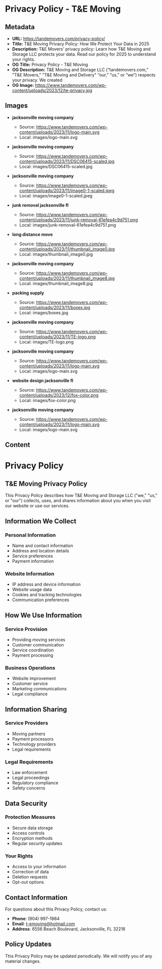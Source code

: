 # Privacy Policy - T&E Moving

## Metadata

- **URL:** https://tandemovers.com/privacy-policy/
- **Title:** T&E Moving Privacy Policy: How We Protect Your Data in 2025
- **Description:** T&E Movers' privacy policy: Learn how T&E Moving and Storage LLC protects your data. Read our policy for 2025 to understand your rights.
- **OG Title:** Privacy Policy - T&E Moving
- **OG Description:** T&E Moving and Storage LLC (“tandemovers.com,” "T&E Movers," "T&E Moving and Delivery" “our,” “us,” or “we”) respects your privacy. We created
- **OG Image:** https://www.tandemovers.com/wp-content/uploads/2023/12/te-privacy.jpg

## Images

- **jacksonville moving company**
  - Source: https://www.tandemovers.com/wp-content/uploads/2023/11/logo-main.svg
  - Local: images/logo-main.svg

- **jacksonville moving company**
  - Source: https://www.tandemovers.com/wp-content/uploads/2023/11/DSC06415-scaled.jpg
  - Local: images/DSC06415-scaled.jpg

- **jacksonville moving company**
  - Source: https://www.tandemovers.com/wp-content/uploads/2023/11/image0-1-scaled.jpeg
  - Local: images/image0-1-scaled.jpeg

- **junk removal jacksonville fl**
  - Source: https://www.tandemovers.com/wp-content/uploads/2023/11/junk-removal-61efea4c9d751.png
  - Local: images/junk-removal-61efea4c9d751.png

- **long distance move**
  - Source: https://www.tandemovers.com/wp-content/uploads/2023/11/thumbnail_image0.jpg
  - Local: images/thumbnail_image0.jpg

- **jacksonville moving company**
  - Source: https://www.tandemovers.com/wp-content/uploads/2023/11/thumbnail_image8.jpg
  - Local: images/thumbnail_image8.jpg

- **packing supply**
  - Source: https://www.tandemovers.com/wp-content/uploads/2023/11/boxes.jpg
  - Local: images/boxes.jpg

- **jacksonville moving company**
  - Source: https://www.tandemovers.com/wp-content/uploads/2023/11/TE-logo.png
  - Local: images/TE-logo.png

- **jacksonville moving company**
  - Source: https://www.tandemovers.com/wp-content/uploads/2023/11/logo-main.svg
  - Local: images/logo-main.svg

- **website design jacksonville fl**
  - Source: https://www.tandemovers.com/wp-content/uploads/2023/12/fox-color.png
  - Local: images/fox-color.png

- **jacksonville moving company**
  - Source: https://www.tandemovers.com/wp-content/uploads/2023/11/logo-main.svg
  - Local: images/logo-main.svg

## Content

# Privacy Policy

## T&E Moving Privacy Policy

This Privacy Policy describes how T&E Moving and Storage LLC ("we," "us," or "our") collects, uses, and shares information about you when you visit our website or use our services.

## Information We Collect

### Personal Information
- Name and contact information
- Address and location details
- Service preferences
- Payment information

### Website Information
- IP address and device information
- Website usage data
- Cookies and tracking technologies
- Communication preferences

## How We Use Information

### Service Provision
- Providing moving services
- Customer communication
- Service coordination
- Payment processing

### Business Operations
- Website improvement
- Customer service
- Marketing communications
- Legal compliance

## Information Sharing

### Service Providers
- Moving partners
- Payment processors
- Technology providers
- Legal requirements

### Legal Requirements
- Law enforcement
- Legal proceedings
- Regulatory compliance
- Safety concerns

## Data Security

### Protection Measures
- Secure data storage
- Access controls
- Encryption methods
- Regular security updates

### Your Rights
- Access to your information
- Correction of data
- Deletion requests
- Opt-out options

## Contact Information

For questions about this Privacy Policy, contact us:

- **Phone**: (904) 997-1884
- **Email**: t-emoving@hotmail.com
- **Address**: 6556 Beach Boulevard, Jacksonville, FL 32216

## Policy Updates

This Privacy Policy may be updated periodically. We will notify you of any material changes.
